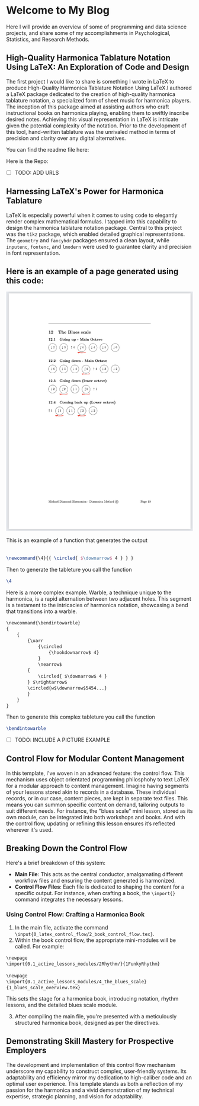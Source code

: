 # Welcome to My Blog

Here I will provide an overview of some of programming and data science projects, and share some of my accomplishments in Psychological, Statistics, and Research Methods.

## High-Quality Harmonica Tablature Notation Using LaTeX: An Exploration of Code and Design

The first project I would like to share is something I wrote in LaTeX to produce High-Quality Harmonica Tablature Notation Using LaTeX.I authored a LaTeX package dedicated to the creation of high-quality harmonica tablature notation, a specialized form of sheet music for harmonica players. The inception of this package aimed at assisting authors who craft instructional books on harmonica playing, enabling them to swiftly inscribe desired notes. Achieving this visual representation in LaTeX is intricate given the potential complexity of the notation. Prior to the development of this tool, hand-written tablature was the unrivaled method in terms of precision and clarity over any digital alternatives.

You can find the readme file here: 

Here is the Repo:

- [ ] TODO: ADD URLS

## Harnessing LaTeX's Power for Harmonica Tablature

LaTeX is especially powerful when it comes to using code to elegantly render complex mathematical formulas. I tapped into this capability to design the harmonica tablature notation package. Central to this project was the `tikz` package, which enabled detailed graphical representations. The `geometry` and `fancyhdr` packages ensured a clean layout, while `inputenc`, `fontenc`, and `lmodern` were used to guarantee clarity and precision in font representation.


## Here is an example of a page generated using this code:

![The Blues Scale](NotationScreenshots/theBluesScale.png)


This is an example of a function that generates the output

```LaTeX

\newcommand{\4}{{ \circled{ $\downarrow$ 4 } } }

```

Then to generate the tableture you call the function 

```LaTeX
\4
```

Here is a more complex example. Warble, a technique unique to the harmonica, is a rapid alternation between two adjacent holes. This segment is a testament to the intricacies of harmonica notation, showcasing a bend that transitions into a warble. 

```
\newcommand{\bendintowarble}
{
    {
        {\uarr 
            {\circled
                {\hookdownarrow$ 4} 
            }
            \nearrow$
        { 
            \circled{ $\downarrow$ 4 } 
        } $\rightarrow$
        \circled{w$\downarrow$5454...} 
        }
    }
}

```

Then to generate this complex tableture you call the function 
```LaTeX
\bendintowarble
```


- [ ] TODO: INCLUDE A PICTURE EXAMPLE


## Control Flow for Modular Content Management
In this template, I've woven in an advanced feature: the control flow. This mechanism uses object orientated programming philosphohy to text LaTeX for a modular approach to content management. Imagine having segments of your lessons stored akin to records in a database. These individual records, or in our case, content pieces, are kept in separate text files. This means you can summon specific content on demand, tailoring outputs to suit different needs. For instance, the "blues scale" mini lesson, stored as its own module, can be integrated into both workshops and books. And with the control flow, updating or refining this lesson ensures it’s reflected wherever it's used.

## Breaking Down the Control Flow
Here's a brief breakdown of this system:

- **Main File**: This acts as the central conductor, amalgamating different workflow files and ensuring the content generated is harmonized.
- **Control Flow Files**: Each file is dedicated to shaping the content for a specific output. For instance, when crafting a book, the `\import{}` command integrates the necessary lessons.

### Using Control Flow: Crafting a Harmonica Book

1. In the main file, activate the command `\input{0_latex_control_flow/2_book_control_flow.tex}`.
2.  Within the book control flow, the appropriate mini-modules will be called. For example:

```
\newpage
\import{0.1_active_lessons_modules/2Rhythm/}{1FunkyRhythm}

\newpage
\import{0.1_active_lessons_modules/4_the_blues_scale}{1_blues_scale_overview.tex}

```
This sets the stage for a harmonica book, introducing notation, rhythm lessons, and the detailed blues scale module.

3. After compiling the main file, you're presented with a meticulously structured harmonica book, designed as per the directives.

## Demonstrating Skill Mastery for Prospective Employers

The development and implementation of this control flow mechanism underscore my capability to construct complex, user-friendly systems. Its adaptability and efficiency mirror my dedication to high-caliber code and an optimal user experience. This template stands as both a reflection of my passion for the harmonica and a vivid demonstration of my technical expertise, strategic planning, and vision for adaptability.






